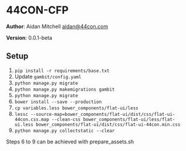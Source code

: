 # 44CON-CFP

**Author**: Aidan Mitchell <aidan@44con.com>

**Version**: 0.0.1-beta

## Setup
1. `pip install -r requirements/base.txt`
2. Update `gambit/config.yaml`
3. `python manage.py migrate`
4. `python manage.py makemigrations gambit`
5. `python manage.py migrate`
6. `bower install --save --production`
7. `cp variables.less bower_components/flat-ui/less`
8. `lessc --source-map=bower_components/flat-ui/dist/css/flat-ui-44con.css.map --clean-css bower_components/flat-ui/less/flat-ui.less bower_components/flat-ui/dist/css/flat-ui-44con.min.css`
9. `python manage.py collectstatic --clear`

Steps 6 to 9 can be achieved with prepare_assets.sh
